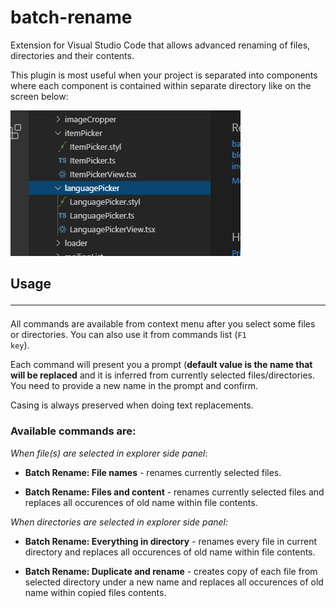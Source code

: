 # batch-rename

Extension for Visual Studio Code that allows advanced renaming of files, directories and their contents.

This plugin is most useful when your project is separated into components where each component is contained within separate directory like on the screen below:

![alt text](/src/assets/screen1.png)


## Usage<hr/>

All commands are available from context menu after you select some files or directories. You can also use it from commands list (<code>F1 key</code>).

Each command will present you a prompt (**default value is the name that will be replaced** and it is inferred from currently selected files/directories.
You need to provide a new name in the prompt and confirm.

Casing is always preserved when doing text replacements.

### Available commands are:

*When file(s) are selected in explorer side panel*:

- **Batch Rename: File names** - renames currently selected files.

- **Batch Rename: Files and content** - renames currently selected files and replaces all occurences of old name within file contents.

*When directories are selected in explorer side panel:*

- **Batch Rename: Everything in directory** - renames every file in current directory and replaces all occurences of old name within file contents.

- **Batch Rename: Duplicate and rename** - creates copy of each file from selected directory under a new name and replaces all occurences of old name within copied files contents.




